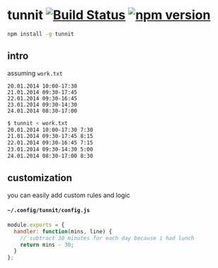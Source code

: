 # tunnit [![Build Status](https://travis-ci.org/raine/tunnit.svg?branch=master)](https://travis-ci.org/raine/tunnit) [![npm version](https://badge.fury.io/js/tunnit.svg)](https://www.npmjs.com/package/tunnit)
```sh
npm install -g tunnit
```

## intro

assuming `work.txt`

```
20.01.2014 10:00-17:30
21.01.2014 09:30-17:45
22.01.2014 09:30-16:45
23.01.2014 09:30-14:30
24.01.2014 08:30-17:00
```

```sh
$ tunnit < work.txt
20.01.2014 10:00-17:30 7:30
21.01.2014 09:30-17:45 8:15
22.01.2014 09:30-16:45 7:15
23.01.2014 09:30-14:30 5:00
24.01.2014 08:30-17:00 8:30
```

## customization

you can easily add custom rules and logic

#### `~/.config/tunnit/config.js`

```js
module.exports = {
  handler: function(mins, line) {
    // subtract 30 minutes for each day because i had lunch
    return mins - 30;
  }
};
```
